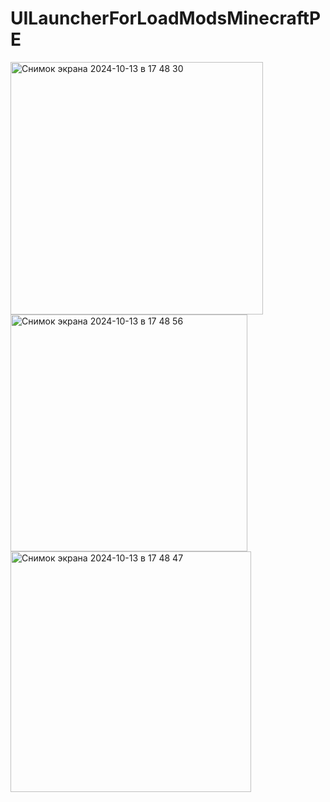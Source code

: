 # UILauncherForLoadModsMinecraftPE
 
<img width="404" alt="Снимок экрана 2024-10-13 в 17 48 30" src="https://github.com/user-attachments/assets/0559813a-52be-4564-a32a-5f52ade223bd">
<img width="379" alt="Снимок экрана 2024-10-13 в 17 48 56" src="https://github.com/user-attachments/assets/5c417c32-4893-4e51-a213-2ebdd7e59f6b">
<img width="385" alt="Снимок экрана 2024-10-13 в 17 48 47" src="https://github.com/user-attachments/assets/34b798f1-c978-4a0c-a7e1-6eca35591c81">
